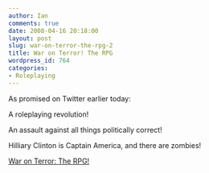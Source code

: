 ```yaml
---
author: Ian
comments: true
date: 2008-04-16 20:18:00
layout: post
slug: war-on-terror-the-rpg-2
title: War on Terror! The RPG
wordpress_id: 764
categories:
- Roleplaying
---
```


As promised on Twitter earlier today:  

A roleplaying revolution!  

An assault against all things politically correct!  

Hilliary Clinton is Captain America, and there are zombies!  

[War on Terror: The RPG!](http://rpgs.ianrenton.com/war-on-terror-the-rpg)
